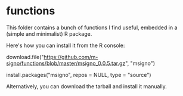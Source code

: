 # functions
This folder contains a bunch of functions I find useful, embedded in a (simple and minimalist) R package.

Here's how you can install it from the R console:

download.file("https://github.com/m-signo/functions/blob/master/msigno_0.0.5.tar.gz", 
    "msigno")
    
install.packages("msigno", repos = NULL, type = "source")

Alternatively, you can download the tarball and install it manually.

